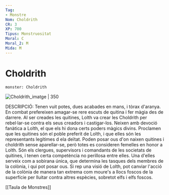 ```yaml
---
Tag:
- Monstre
Nom: Choldrith
CR: 3
XP: 700
Tipus: Monstruositat
Moral: C
Moral_2: M
Mida: M
---
```

# Choldrith

```statblock
monster: Choldrith
```

![Choldrith_imatge | 350](https://static.wikia.nocookie.net/forgottenrealms/images/5/58/Choldrith-5e.jpg/revision/latest?cb=20171010164733)

DESCRIPCIÓ: 
Tenen vuit potes, dues acabades en mans, i tòrax d'aranya. En combat prefereixen amagar-se rere escuts de quitina i fer màgia des de darrere. Al ser creades les quitines, Lolth va crear les Choldrith per rebel·lar-se contra els seus creadors i castigar-los. Neixen amb devoció fanàtica a Lolth, el que els hi dona certs poders màgics divins. Proclamen que les quitines són el poble preferit de Lolth, i que elles són les representants legítimes d ela deïtat. Poden posar ous d'on naixen quitines i choldrith sense aparellar-se, però totes es consideren femelles en honor a Lolth. Són els clergues, supervisors i comandants de les societats de quitines, i tenen certa competència no perillosa entre elles. Una d'elles serveix com a sobirana única, que determina les tasques dels membres de la colònia,  i qui pot posar ous. Si rep una visió de Lolth, pot canviar l'acció de la colònia de manera tan extrema com moure's a llocs foscos de la superfície per lluitar contra altres espècies, sobretot elfs i elfs foscos.

[[Taula de Monstres]]
